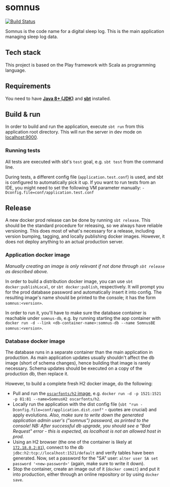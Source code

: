 # somnus

[![Build Status](https://travis-ci.org/upkbs-chronobiology/somnus.svg?branch=master)](https://travis-ci.org/upkbs-chronobiology/somnus)

Somnus is the code name for a digital sleep log.
This is the main application managing sleep log data.

## Tech stack

This project is based on the Play framework with Scala as programming language.

## Requirements

You need to have **[Java 8+ (JDK)](http://www.oracle.com/technetwork/java/javase/downloads/index.html)** and **[sbt](https://www.scala-sbt.org/)** installed.

## Build & run

In order to build and run the application, execute `sbt run` from this application root directory.
This will run the server in dev mode on [localhost:9000](http://localhost:9000/).

### Running tests

All tests are executed with sbt's `test` goal, e.g. `sbt test` from the command line.

During tests, a different config file (`application.test.conf`) is used, and sbt is configured to automatically pick it up.
If you want to run tests from an IDE, you might need to set the following VM parameter manually: `-Dconfig.file=conf/application.test.conf`

## Release

A new docker prod release can be done by running `sbt release`.
This should be the standard procedure for releasing, so we always have reliable versioning.
This does most of what's necessary for a release, including version bumping, tagging, and locally publishing docker images.
However, it does not deploy anything to an actual production server.

### Application docker image

*Manually creating an image is only relevant if not done through `sbt release` as described above.*

In order to build a distribution docker image, you can use `sbt docker:publishLocal`, or `sbt docker:publish`, respectively.
It will prompt you for the prod database password and automatically insert it into config.
The resulting image's name should be printed to the console; it has the form `somnus:<version>`.

In order to run it, you'll have to make sure the database container  is reachable under `somnus-db`,
e.g. by running starting the app container with `docker run -d --link <db-container-name>:somnus-db --name SomnusBE somnus:<version>`.

### Database docker image

The database runs in a separate container than the main application in production.
As main application updates usually shouldn't affect the db image (short of schema changes), hence building that image is rarely necessary.
Schema updates should be executed on a copy of the production db, then replace it.

However, to build a complete fresh H2 docker image, do the following:

- Pull and run the [`oscarfonts/h2` image](https://hub.docker.com/r/oscarfonts/h2/), e.g. `docker run -d -p 1521:1521 -p 81:81 --name=SomnusH2 oscarfonts/h2`.
- Locally run the application with the dist config file (`sbt "run -Dconfig.file=conf/application.dist.conf"` - quotes are crucial) and apply evolutions.
*Also, make sure to write down the generated application admin user's ("somnus") password, as printed to the console!*
*NB: After successful db upgrade, you should see a "Bad Request" error - this is expected, as localhost is not an allowed host in prod.*
- Using an H2 browser (the one of the container is likely at [`172.18.0.2:81`](http://172.18.0.2:81/)), connect to the db `jdbc:h2:tcp://localhost:1521/default` and verify tables have been generated.
Now, set a password for the "SA" user: `alter user SA set password '<new-password>'` (again, make sure to write it down).
- Stop the container, create an image out of it (`docker commit`) and put it into production, either through an online repository or by using `docker save`.
